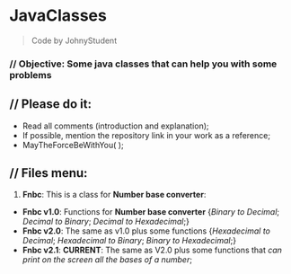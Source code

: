 # JavaClasses
> Code by JohnyStudent
### // Objective: Some java classes that can help you with some problems
## // Please do it:
  - Read all comments (introduction and explanation);
  - If possible, mention the repository link in your work as a reference;
  - MayTheForceBeWithYou( );

## // Files menu:
1. **Fnbc**: This is a class for **Number base converter**:
  - **Fnbc v1.0**: Functions for **Number base converter** {*Binary to Decimal*; *Decimal to Binary*; *Decimal to Hexadecimal*;}
  - **Fnbc v2.0**: The same as v1.0 plus some functions {*Hexadecimal to Decimal*; *Hexadecimal to Binary*; *Binary to Hexadecimal*;}
  - **Fnbc v2.1**: **CURRENT**: The same as V2.0 plus some functions that *can print on the screen all the bases of a number*;
